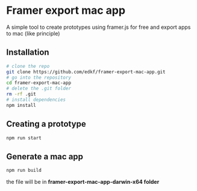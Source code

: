 # Framer export mac app
A simple tool to create prototypes using framer.js for free and export apps to mac (like principle)

## Installation
 ```bash
 # clone the repo
 git clone https://github.com/edkf/framer-export-mac-app.git
 # go into the repository
 cd framer-export-mac-app
# delete the .git folder
rm -rf .git
# install dependencies
npm install
 ```

## Creating a prototype
 ```bash
 npm run start
 ```

## Generate a mac app

 ```bash
 npm run build
 ```
 the file will be in **framer-export-mac-app-darwin-x64 folder**
